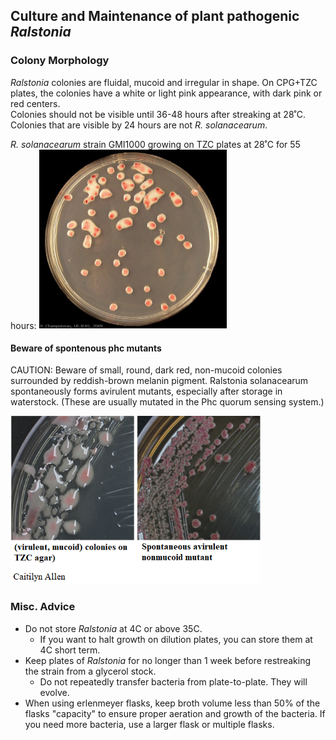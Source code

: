## Culture and Maintenance of plant pathogenic *Ralstonia*

### Colony Morphology
*Ralstonia* colonies are fluidal, mucoid and irregular in shape.
On CPG+TZC plates, the colonies have a white or light pink appearance, with dark pink or red centers.  
Colonies should not be visible until 36-48 hours after streaking at 28˚C.  
Colonies that are visible by 24 hours are not *R. solanacearum*. 

*R. solanacearum* strain GMI1000 growing on TZC plates at 28˚C for 55 hours:
<img src="images/ralstonia_colony_morphology.jpg" width="300">

#### Beware of spontenous phc mutants
CAUTION: Beware of small, round, dark red, non-mucoid colonies surrounded by reddish-brown melanin pigment.  Ralstonia solanacearum spontaneously forms avirulent mutants, especially after storage in waterstock. (These are usually mutated in the Phc quorum sensing system.)  

<img src="images/ralstonia_good_bad_colonies.png" width="400">

### Misc. Advice

* Do not store *Ralstonia* at 4C or above 35C. 
    * If you want to halt growth on dilution plates, you can store them at 4C short term. 
* Keep plates of *Ralstonia* for no longer than 1 week before restreaking the strain from a glycerol stock. 
    * Do not repeatedly transfer bacteria from plate-to-plate. They will evolve. 
* When using erlenmeyer flasks, keep broth volume less than 50% of the flasks "capacity" to ensure proper aeration and growth of the bacteria. If you need more bacteria, use a larger flask or multiple flasks. 
